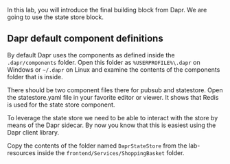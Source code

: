 In this lab, you will introduce the final building block from Dapr. We are going to use the state store block.

## Dapr default component definitions
By default Dapr uses the components as defined inside the `.dapr/components` folder. Open this folder as `%USERPROFILE%\.dapr` on Windows or `~/.dapr` on Linux and examine the contents of the components folder that is inside.

There should be two component files there for pubsub and statestore. Open the statestore.yaml file in your favorite editor or viewer. It shows that Redis is used for the state store component.

To leverage the state store we need to be able to interact with the store by means of the Dapr sidecar. By now you know that this is easiest using the Dapr client library. 

Copy the contents of the folder named `DaprStateStore` from the lab-resources inside the `frontend/Services/ShoppingBasket` folder.  